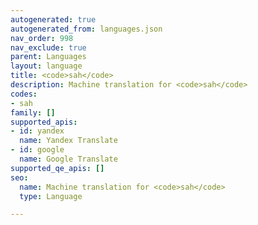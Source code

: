 ```yaml
---
autogenerated: true
autogenerated_from: languages.json
nav_order: 998
nav_exclude: true
parent: Languages
layout: language
title: <code>sah</code>
description: Machine translation for <code>sah</code>
codes:
- sah
family: []
supported_apis:
- id: yandex
  name: Yandex Translate
- id: google
  name: Google Translate
supported_qe_apis: []
seo:
  name: Machine translation for <code>sah</code>
  type: Language

---
```


